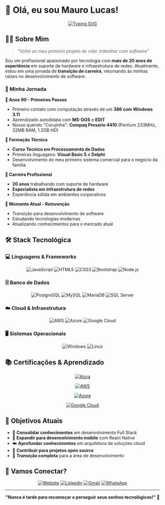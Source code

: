 # 👋 Olá, eu sou Mauro Lucas!

<div align="center">
  
  [![Typing SVG](https://readme-typing-svg.demolab.com?font=Fira+Code&weight=500&size=22&duration=3000&pause=1000&color=2F81F7&center=true&vCenter=true&width=500&lines=Consultor+e+Estudioso;20%2B+anos+em+TI;Especialista+em+Infraestrutura;Estudante+de+Desenvolvimento)](https://git.io/typing-svg)


</div>

## 🧑‍💻 Sobre Mim

> *"Voltei ao meu primeiro projeto de vida: trabalhar com software"*

Sou um profissional apaixonado por tecnologia com **mais de 20 anos de experiência** em suporte de hardware e infraestrutura de redes. Atualmente, estou em uma jornada de **transição de carreira**, retornando às minhas raízes no desenvolvimento de software.

### 🎯 Minha Jornada

**🔹 Anos 90 - Primeiros Passos**
- Primeiro contato com computação através de um **386 com Windows 3.11**
- Aprendizado autodidata com **MS-DOS** e **EDIT**
- Nosso querido "Corujinha": **Compaq Presario 4410** (Pentium 233MHz, 32MB RAM, 1.2GB HD)

**🔹 Formação Técnica**
- **Curso Técnico em Processamento de Dados**
- Primeiras linguagens: **Visual Basic 5** e **Delphi**
- Desenvolvimento do meu primeiro sistema comercial para o negócio da família

**🔹 Carreira Profissional**
- **20 anos** trabalhando com suporte de hardware
- **Especialista em infraestrutura de redes**
- Experiência sólida em ambientes corporativos

**🔹 Momento Atual - Reinvenção**
- Transição para desenvolvimento de software
- Estudando tecnologias modernas
- Atualizando conhecimentos para o mercado atual

## 🛠️ Stack Tecnológica

### 💻 Linguagens & Frameworks
<div align="center">
  <img src="https://img.shields.io/badge/JavaScript-F7DF1E?style=for-the-badge&logo=javascript&logoColor=black" alt="JavaScript">
  <img src="https://img.shields.io/badge/HTML5-E34F26?style=for-the-badge&logo=html5&logoColor=white" alt="HTML5">
  <img src="https://img.shields.io/badge/CSS3-1572B6?style=for-the-badge&logo=css3&logoColor=white" alt="CSS3">
  <img src="https://img.shields.io/badge/Bootstrap-563D7C?style=for-the-badge&logo=bootstrap&logoColor=white" alt="Bootstrap">
  <img src="https://img.shields.io/badge/Node.js-43853D?style=for-the-badge&logo=node.js&logoColor=white" alt="Node.js">
</div>

### 🗄️ Banco de Dados
<div align="center">
  <img src="https://img.shields.io/badge/PostgreSQL-316192?style=for-the-badge&logo=postgresql&logoColor=white" alt="PostgreSQL">
  <img src="https://img.shields.io/badge/MySQL-00000F?style=for-the-badge&logo=mysql&logoColor=white" alt="MySQL">
  <img src="https://img.shields.io/badge/MariaDB-01529E?style=for-the-badge&logo=mariadb&logoColor=white" alt="MariaDB">
  <img src="https://img.shields.io/badge/Microsoft_SQL_Server-CC2927?style=for-the-badge&logo=microsoft-sql-server&logoColor=white" alt="SQL Server">
</div>

### ☁️ Cloud & Infraestrutura
<div align="center">
  <img src="https://img.shields.io/badge/Amazon_AWS-232F3E?style=for-the-badge&logo=amazon-aws&logoColor=white" alt="AWS">
  <img src="https://img.shields.io/badge/Microsoft_Azure-0089D6?style=for-the-badge&logo=microsoft-azure&logoColor=white" alt="Azure">
  <img src="https://img.shields.io/badge/Google_Cloud-4285F4?style=for-the-badge&logo=google-cloud&logoColor=white" alt="Google Cloud">
</div>

### 🖥️ Sistemas Operacionais
<div align="center">
  <img src="https://img.shields.io/badge/Windows-017AD7?style=for-the-badge&logo=windows&logoColor=white" alt="Windows">
  <img src="https://img.shields.io/badge/Linux-E34F26?style=for-the-badge&logo=linux&logoColor=black" alt="Linux">
</div>

## 📚 Certificações & Aprendizado

<div align="center">
  
  [![Alura](https://img.shields.io/badge/Alura-Certificado-0052FF?style=for-the-badge&logo=data:image/png;base64,iVBORw0KGgoAAAANSUhEUgAAAAEAAAABCAYAAAAfFcSJAAAADUlEQVR42mNkYPhfDwAChwGA60e6kgAAAABJRU5ErkJggg==&logoColor=white)](https://cursos.alura.com.br/user/maurolucasesteves/fullCertificate/71309edb173ab35a05c8c9cf29ca7c51)
  
  [![AWS](https://img.shields.io/badge/AWS-Certified-232F3E?style=for-the-badge&logo=amazon-aws&logoColor=white)](https://www.credly.com/badges/96a545a9-074a-46ee-9c87-0027c00abb40/linked_in_profile)
  
  [![Azure](https://img.shields.io/badge/Microsoft-Learn-0078D4?style=for-the-badge&logo=microsoft&logoColor=white)](https://learn.microsoft.com/pt-br/users/maurolucasesteves/)
  
  [![Google Cloud](https://img.shields.io/badge/Google_Cloud-Skills-4285F4?style=for-the-badge&logo=google-cloud&logoColor=white)](https://www.cloudskillsboost.google/public_profiles/543bb36a-e60c-46ca-8705-f7b8c25147dc)

</div>

## 🎯 Objetivos Atuais

- 🚀 **Consolidar conhecimentos** em desenvolvimento Full Stack
- 📱 **Expandir para desenvolvimento mobile** com React Native
- ☁️ **Aprofundar conhecimentos** em arquitetura de soluções cloud
- 🤝 **Contribuir para projetos open source**
- 💼 **Transição completa** para a área de desenvolvimento

## 💼 Vamos Conectar?

<div align="center">
  
  [![Website](https://img.shields.io/badge/Website-000000?style=for-the-badge&logo=google-chrome&logoColor=white)](https://maurolucasesteves.com.br)
  [![LinkedIn](https://img.shields.io/badge/LinkedIn-0077B5?style=for-the-badge&logo=linkedin&logoColor=white)](https://www.linkedin.com/in/maurolucasesteves)
  [![Gmail](https://img.shields.io/badge/Gmail-D14836?style=for-the-badge&logo=gmail&logoColor=white)](mailto:maurolucasesteves@gmail.com)
  [![WhatsApp](https://img.shields.io/badge/WhatsApp-25D366?style=for-the-badge&logo=whatsapp&logoColor=white)](https://wa.me/5518996861195)

</div>

---

<div align="center">
  
  **"Nunca é tarde para recomeçar e perseguir seus sonhos tecnológicos!"** 🚀

</div>
